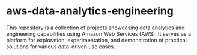 # aws-data-analytics-engineering
This repository is a collection of projects showcasing data analytics and engineering capabilities using Amazon Web Services (AWS). It serves as a platform for exploration, experimentation, and demonstration of practical solutions for various data-driven use cases.
